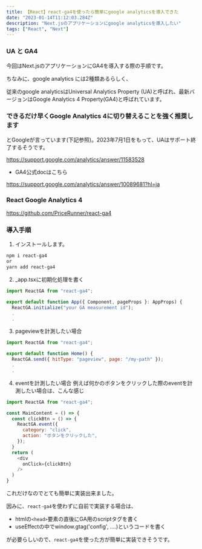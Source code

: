```yaml
---
title: 【React】react-ga4を使ったら簡単にgoogle analyticsを導入できた
date: "2023-01-14T11:12:03.284Z"
description: "Next.jsのアプリケーションにgoogle analyticsを導入したい"
tags: ["React", "Next"]
---
```


### UA と GA4

今回はNext.jsのアプリケーションにGA4を導入する際の手順です。

ちなみに、google analytics には2種類あるらしく、

従来のgoogle analyticsはUniversal Analytics Property (UA)と呼ばれ、最新バージョンはGoogle Analytics 4 Property(GA4)と呼ばれています。

### できるだけ早くGoogle Analytics 4に切り替えることを強く推奨します

とGoogleが言っています(下記参照)。2023年7月1日をもって、UAはサポート終了するそうです。

<a href="https://support.google.com/analytics/answer/11583528" target="_blank">
https://support.google.com/analytics/answer/11583528
</a>

* GA4公式docはこちら

<a href="https://support.google.com/analytics/answer/10089681?hl=ja">
https://support.google.com/analytics/answer/10089681?hl=ja
</a>

### React Google Analytics 4

<a href="https://github.com/PriceRunner/react-ga4" target="_blank">
https://github.com/PriceRunner/react-ga4
</a>

### 導入手順

1. インストールします。
```bash
npm i react-ga4
or
yarn add react-ga4
```

2. _app.tsxに初期化処理を書く

```js
import ReactGA from "react-ga4";

export default function App({ Component, pageProps }: AppProps) {
  ReactGA.initialize("your GA measurement id");
  .
  .

```

3. pageviewを計測したい場合

```js
import ReactGA from "react-ga4";

export default function Home() {
  ReactGA.send({ hitType: "pageview", page: "/my-path" });
  .
  .
```

4. eventを計測したい場合
例えば何かのボタンをクリックした際のeventを計測したい場合は、こんな感じ

```js
import ReactGA from "react-ga4";

const MainContent = () => {
  const clickBtn = () => {
    ReactGA.event({
      category: "click",
      action: "ボタンをクリックした",
    });
  }
  return (
    <div
      onClick={clickBtn}
    />
  )
}
```

これだけなのでとても簡単に実装出来ました。

因みに、`react-ga4`を使わずに自前で実装する場合は、

* htmlの`<head>`要素の直後にGA用のscriptタグを書く
* useEffectの中でwindow.gtag('config', ....)というコードを書く

が必要らしいので、`react-ga4`を使った方が簡単に実装できそうです。
